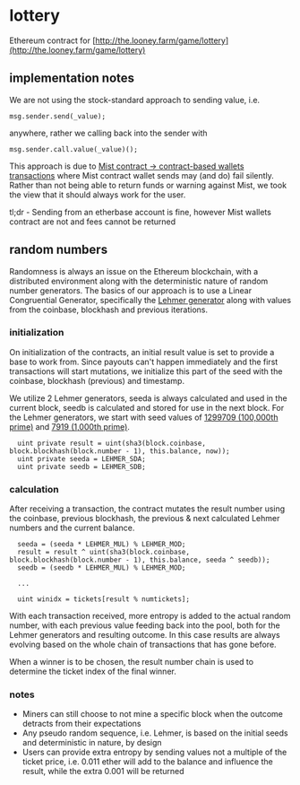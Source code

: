 # lottery

Ethereum contract for [http://the.looney.farm/game/lottery](http://the.looney.farm/game/lottery)


## implementation notes

We are not using the stock-standard approach to sending value, i.e.

```
msg.sender.send(_value);
```

anywhere, rather we calling back into the sender with

```
msg.sender.call.value(_value)();
```

This approach is due to [Mist contract -> contract-based wallets transactions](https://github.com/ethereum/mist/issues/135) where Mist contract wallet sends may (and do) fail silently. Rather than not being able to return funds or warning against Mist, we took the view that it should always work for the user.

tl;dr - Sending from an etherbase account is fine, however Mist wallets contract are not and fees cannot be returned


## random numbers

Randomness is always an issue on the Ethereum blockchain, with a distributed environment along with the deterministic nature of random number generators. The basics of our approach is to use a Linear Congruential Generator, specifically the [Lehmer generator](https://en.wikipedia.org/wiki/Lehmer_random_number_generator) along with values from the coinbase, blockhash and previous iterations.

### initialization

On initialization of the contracts, an initial result value is set to provide a base to work from. Since payouts can't happen immediately and the first transactions will start mutations, we initialize this part of the seed with the coinbase, blockhash (previous) and timestamp.

We utilize 2 Lehmer generators, seeda is always calculated and used in the current block, seedb is calculated and stored for use in the next block. For the Lehmer generators, we start with seed values of [1299709 (100,000th prime)](http://www.isprimenumber.com/prime/1299709) and [7919 (1,000th prime)](http://www.isprimenumber.com/prime/7919).

```
  uint private result = uint(sha3(block.coinbase, block.blockhash(block.number - 1), this.balance, now));
  uint private seeda = LEHMER_SDA;
  uint private seedb = LEHMER_SDB;
```

### calculation

After receiving a transaction, the contract mutates the result number using the coinbase, previous blockhash, the previous & next calculated Lehmer numbers and the current balance.

```
  seeda = (seeda * LEHMER_MUL) % LEHMER_MOD;
  result = result ^ uint(sha3(block.coinbase, block.blockhash(block.number - 1), this.balance, seeda ^ seedb));
  seedb = (seedb * LEHMER_MUL) % LEHMER_MOD;

  ...

  uint winidx = tickets[result % numtickets];
```

With each transaction received, more entropy is added to the actual random number, with each previous value feeding back into the pool, both for the Lehmer generators and resulting outcome. In this case results are always evolving based on the whole chain of transactions that has gone before.

When a winner is to be chosen, the result number chain is used to determine the ticket index of the final winner.

### notes

- Miners can still choose to not mine a specific block when the outcome detracts from their expectations
- Any pseudo random sequence, i.e. Lehmer, is based on the initial seeds and deterministic in nature, by design
- Users can provide extra entropy by sending values not a multiple of the ticket price, i.e. 0.011 ether will add to the balance and influence the result, while the extra 0.001 will be returned
